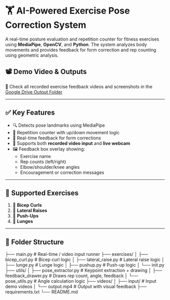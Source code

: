 # 🏋️ AI-Powered Exercise Pose Correction System

A real-time posture evaluation and repetition counter for fitness exercises using **MediaPipe**, **OpenCV**, and **Python**. The system analyzes body movements and provides feedback for form correction and rep counting using geometric analysis.

## 📽️ Demo Video & Outputs

🎥 Check all recorded exercise feedback videos and screenshots in the [Google Drive Output Folder](https://drive.google.com/drive/u/0/folders/1y_KiJy0xEEv1PO_oFlzLSNOz7F5B7nVw)

---

## ✅ Key Features

- 🔍 Detects pose landmarks using MediaPipe
- 🔁 Repetition counter with up/down movement logic
- 🧠 Real-time feedback for form corrections
- 🔧 Supports both **recorded video input** and **live webcam**
- 🖼️ Feedback box overlay showing:
  - Exercise name
  - Rep counts (left/right)
  - Elbow/shoulder/knee angles
  - Encouragement or correction messages

---

## 🧪 Supported Exercises

1. 💪 **Bicep Curls**
2. 🤸 **Lateral Raises**
3. 🧎 **Push-Ups**
4. 🦵 **Lunges**

---

## 📂 Folder Structure

├── main.py # Real-time / video input runner
├── exercises/
│ ├── bicep_curl.py # Bicep curl logic
│ ├── lateral_raise.py # Lateral raise logic
│ ├── lunge.py # Lunge logic
│ ├── pushup.py # Push-up logic
│ └── init.py
├── utils/
│ ├── pose_extractor.py # Keypoint extraction + drawing
│ ├── feedback_drawer.py # Draws rep count, angle, feedback
│ └── pose_utils.py # Angle calculation logic
├── videos/
│ ├── input/ # Input demo videos
│ └── output.mp4 # Output with visual feedback
├── requirements.txt
└── README.md

